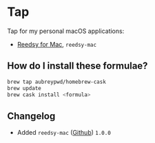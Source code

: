 # Tap

Tap for my personal macOS applications:

- [Reedsy for Mac](https://github.com/aubreypwd/reedsy-mac/), `reedsy-mac`

## How do I install these formulae?

```bash
brew tap aubreypwd/homebrew-cask
brew update
brew cask install <formula>
```

## Changelog

- Added `reedsy-mac` ([Github](https://github.com/aubreypwd/reedsy-mac)) `1.0.0`
